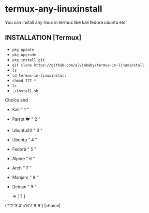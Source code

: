 # termux-any-linuxinstall
You can install any linux in termux like kali fedora ubuntu etc


## INSTALLATION [Termux]

* `pkg update`
* `pkg upgrade`
* `pkg install git`
* `git clone https://github.com/alvinbaby/termux-in-linuxinstall`
* `ls`
* `cd termux-in-linuxinstall`
* `chmod 777 *`
* `ls`
* `./install.sh`

Choice and

 +   Kali      " 1 "
 +   Parrot 🐦 " 2 "
 +   Ubuntu20  " 3 "
 +   Ubuntu    " 4 "
 +   Fedora    " 5 "
 +   Alpine    " 6 "
 +   Arch      " 7 "
 +   Manjaro   " 8 "
 +   Debian    " 9 "

     => [  ?  ] 

('1'2'3'4'5'6'7'8'9') 
           |choice|
